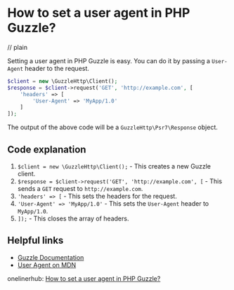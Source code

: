 # How to set a user agent in PHP Guzzle?
// plain

Setting a user agent in PHP Guzzle is easy. You can do it by passing a `User-Agent` header to the request.

```php
$client = new \GuzzleHttp\Client();
$response = $client->request('GET', 'http://example.com', [
    'headers' => [
        'User-Agent' => 'MyApp/1.0'
    ]
]);
```

The output of the above code will be a `GuzzleHttp\Psr7\Response` object.

## Code explanation


1. `$client = new \GuzzleHttp\Client();` - This creates a new Guzzle client.
2. `$response = $client->request('GET', 'http://example.com', [` - This sends a `GET` request to `http://example.com`.
3. `'headers' => [` - This sets the headers for the request.
4. `'User-Agent' => 'MyApp/1.0'` - This sets the `User-Agent` header to `MyApp/1.0`.
5. `]);` - This closes the array of headers.

## Helpful links

- [Guzzle Documentation](http://docs.guzzlephp.org/en/stable/)
- [User Agent on MDN](https://developer.mozilla.org/en-US/docs/Web/HTTP/Headers/User-Agent)

onelinerhub: [How to set a user agent in PHP Guzzle?](https://onelinerhub.com/php-guzzle/how-to-set-a-user-agent-in-php-guzzle)